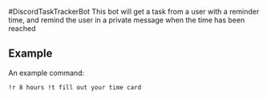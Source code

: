 #DiscordTaskTrackerBot
This bot will get a task from a user with a reminder time, and remind the user in a private message when the time has been reached

## Example
An example command:

```
!r 8 hours !t fill out your time card
```